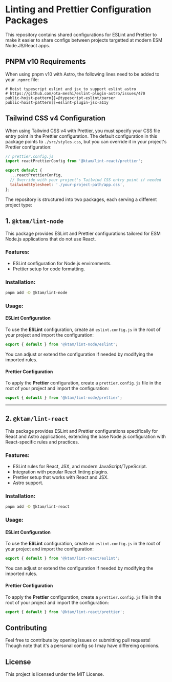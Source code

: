 # Linting and Prettier Configuration Packages

This repository contains shared configurations for ESLint and Prettier to make it easier to share configs between projects targetted at modern ESM Node.JS/React apps.

## PNPM v10 Requirements

When using pnpm v10 with Astro, the following lines need to be added to your `.npmrc` file:

```
# Hoist typescript eslint and jsx to support eslint astro
# https://github.com/ota-meshi/eslint-plugin-astro/issues/470
public-hoist-pattern[]=@typescript-eslint/parser
public-hoist-pattern[]=eslint-plugin-jsx-a11y
```

## Tailwind CSS v4 Configuration

When using Tailwind CSS v4 with Prettier, you must specify your CSS file entry point in the Prettier configuration. The default configuration in this package points to `./src/styles.css`, but you can override it in your project's Prettier configuration:

```js
// prettier.config.js
import reactPrettierConfig from '@ktam/lint-react/prettier';

export default {
  ...reactPrettierConfig,
  // Override with your project's Tailwind CSS entry point if needed
  tailwindStylesheet: './your-project-path/app.css',
};
```

The repository is structured into two packages, each serving a different project type:

## 1. `@ktam/lint-node`

This package provides ESLint and Prettier configurations tailored for ESM Node.js applications that do not use React.

### Features:

- ESLint configuration for Node.js environments.
- Prettier setup for code formatting.

### Installation:

```bash
pnpm add -D @ktam/lint-node
```

### Usage:

#### ESLint Configuration

To use the **ESLint** configuration, create an `eslint.config.js` in the root of your project and import the configuration:

```js
export { default } from '@ktam/lint-node/eslint';
```

You can adjust or extend the configuration if needed by modifying the imported rules.

#### Prettier Configuration

To apply the **Prettier** configuration, create a `prettier.config.js` file in the root of your project and import the configuration:

```js
export { default } from '@ktam/lint-node/prettier';
```

---

## 2. `@ktam/lint-react`

This package provides ESLint and Prettier configurations specifically for React and Astro applications, extending the base Node.js configuration with React-specific rules and practices.

### Features:

- ESLint rules for React, JSX, and modern JavaScript/TypeScript.
- Integration with popular React linting plugins.
- Prettier setup that works with React and JSX.
- Astro support.

### Installation:

```bash
pnpm add -D @ktam/lint-react
```

### Usage:

#### ESLint Configuration

To use the **ESLint** configuration, create an `eslint.config.js` in the root of your project and import the configuration:

```js
export { default } from '@ktam/lint-react/eslint';
```

You can adjust or extend the configuration if needed by modifying the imported rules.

#### Prettier Configuration

To apply the **Prettier** configuration, create a `prettier.config.js` file in the root of your project and import the configuration:

```js
export { default } from '@ktam/lint-react/prettier';
```

## Contributing

Feel free to contribute by opening issues or submitting pull requests! Though note that it's a personal config so I may have differeing opinions.

## License

This project is licensed under the MIT License.
